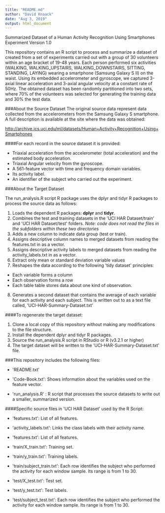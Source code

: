 ```yaml
---
title: "README.md"
author: "David Knaack"
date: "Aug 3, 2019"
output: html_document
---
```


Summarized Dataset of a Human Activity Recognition Using Smartphones Experiment
Version 1.0

This repository contains an R script to process and summarize a dataset of created from a set of experiments carried out with 
a group of 30 volunteers within an age bracket of 19-48 years. Each person performed six activities (WALKING, WALKING_UPSTAIRS, 
WALKING_DOWNSTAIRS, SITTING, STANDING, LAYING) wearing a smartphone (Samsung Galaxy S II) on the waist. Using its embedded 
accelerometer and gyroscope, we captured 3-axial linear acceleration and 3-axial angular velocity at a constant rate of 50Hz. 
The obtained dataset has been randomly partitioned into two sets, where 70% of the volunteers was selected for generating the 
training data and 30% the test data. 

###About the Source Dataset
The original source data represent data collected from the accelerometers from the Samsung Galaxy S smartphone. A full 
description is available at the site where the data was obtained: 

<http://archive.ics.uci.edu/ml/datasets/Human+Activity+Recognition+Using+Smartphones> 

####For each record in the source dataset it is provided:

  - Triaxial acceleration from the accelerometer (total acceleration) and the estimated body acceleration.
  - Triaxial Angular velocity from the gyroscope. 
  - A 561-feature vector with time and frequency domain variables. 
  - Its activity label. 
  - An identifier of the subject who carried out the experiment.


###About the Target Dataset

The run_analysis.R script R package uses the dplyr and tidyr R packages to process the source data as follows:

1. Loads the dependent R packages: **dplyr**  and **tidyr**.
2. Combines the test and training datasets in the 'UCI HAR Dataset/train' and 'UCI HAR Dataset/test' folders. 
      *Note: code does not read the files in the subfolders within these two directories*
3. Adds a new column to indicate data group (test or train).
4. Assigns descriptive column names to merged datasets from reading the features.txt in as a vector.
5. Assigns descriptive activity labels to merged datasets from reading the activity_labels.txt in as a vector.
6. Extract only mean or standard deviation variable values
7. Reshapes the data according to the following 'tidy dataset' principles:
  - Each variable forms a column
  - Each observation forms a row
  - Each table table stores data about one kind of observation.
8. Generates a second dataset that contains the average of each variable for each activity and each subject.  This is 
   written out to as a text file called, 'UCI-HAR-Summary-Dataset.txt'

####To regenerate the target dataset:
1. Clone a local copy of this repository without making any modifications to the file structure.
2. Install the dependent dplyr and tidyr R packages.
3. Source the run_analysis.R script in RStudio or R (v3.2.1 or higher)
4. The target dataset will be written to the 'UCI-HAR-Summary-Dataset.txt' file. 

###This repository includes the following files:

  - 'README.txt'

  - 'Code-Book.txt': Shows information about the variables used on the feature vector.

  - 'run_analysis.R' : R script that processes the source datasets to write out a smaller, summarized version.

####Specific source files in 'UCI HAR Dataset' used by the R Script:

  - 'features.txt': List of all features.

  - 'activity_labels.txt': Links the class labels with their activity name.

  - 'features.txt': List of all features.

  - 'train/X_train.txt': Training set.

  - 'train/y_train.txt': Training labels.

  - 'train/subject_train.txt': Each row identifies the subject who performed the activity for each window sample. 
    Its range is from 1 to 30. 

  - 'test/X_test.txt': Test set.

  - 'test/y_test.txt': Test labels.

  - 'test/subject_test.txt': Each row identifies the subject who performed the activity for each window 
    sample. Its range is from 1 to 30. 

